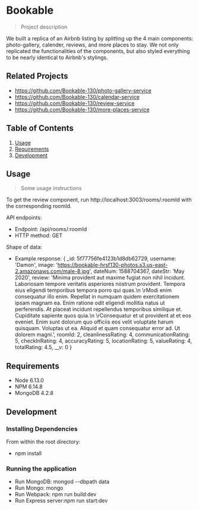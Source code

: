 # Bookable

> Project description

We built a replica of an Airbnb listing by splitting up the 4 main components: photo-gallery, calender, reviews, and more places to stay. We not only replicated the functionalities of the components, but also styled everything to be nearly identical to Airbnb's stylings.

## Related Projects

- https://github.com/Bookable-130/photo-gallery-service
- https://github.com/Bookable-130/calendar-service
- https://github.com/Bookable-130/review-service
- https://github.com/Bookable-130/more-places-service

## Table of Contents

1. [Usage](#Usage)
1. [Requirements](#requirements)
1. [Development](#development)

## Usage

> Some usage instructions

To get the review component, run http://localhost:3003/rooms/:roomId with the corresponding roomId.

API endpoints:

- Endpoint: /api/rooms/:roomId
- HTTP method: GET

Shape of data:

- Example response:
  { \_id: 5f77756fe4123b1d8db62729,
  username: 'Damon',
  image:
  'https://bookable-hrsf130-photos.s3.us-east-2.amazonaws.com/male-8.jpg',
  dateNum: 1588704367,
  dateStr: 'May 2020',
  review:
  'Minima provident aut maxime fugiat non nihil incidunt. Laboriosam tempore veritatis asperiores nostrum provident. Tempora eius eligendi temporibus tempora porro qui quas.\n \rModi enim consequatur illo enim. Repellat in numquam quidem exercitationem ipsam magnam ea. Enim ratione odit eligendi mollitia natus ut perferendis. At placeat incidunt repellendus temporibus similique et. Cupiditate sapiente quos quia.\n \rConsequatur et ut provident at et eos eveniet. Enim sunt dolorum quo officiis eos velit voluptate harum quisquam. Voluptas ut ea. Aliquid et quam consequatur error ad. Ut dolorem magni.',
  roomId: 2,
  cleanlinessRating: 4,
  communicationRating: 5,
  checkInRating: 4,
  accuracyRating: 5,
  locationRating: 5,
  valueRating: 4,
  totalRating: 4.5,
  \_\_v: 0 }

## Requirements

- Node 6.13.0
- NPM 6.14.8
- MongoDB 4.2.8

## Development

### Installing Dependencies

From within the root directory:

- npm install

### Running the application

- Run MongoDB: mongod --dbpath data
- Run Mongo: mongo
- Run Webpack: npm run build:dev
- Run Express server:npm run start:dev
